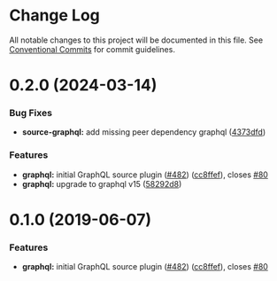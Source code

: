 # Change Log

All notable changes to this project will be documented in this file.
See [Conventional Commits](https://conventionalcommits.org) for commit guidelines.

# 0.2.0 (2024-03-14)


### Bug Fixes

* **source-graphql:** add missing peer dependency graphql ([4373dfd](https://github.com/gridsome/gridsome/tree/master/packages/source-graphql/commit/4373dfde03be26b1a8cef0b1da4b7215a379aa33))


### Features

* **graphql:** initial GraphQL source plugin ([#482](https://github.com/gridsome/gridsome/tree/master/packages/source-graphql/issues/482)) ([cc8ffef](https://github.com/gridsome/gridsome/tree/master/packages/source-graphql/commit/cc8ffef28d9970ed9018eb41054d6b1903926468)), closes [#80](https://github.com/gridsome/gridsome/tree/master/packages/source-graphql/issues/80)
* **graphql:** upgrade to graphql v15 ([58292d8](https://github.com/gridsome/gridsome/tree/master/packages/source-graphql/commit/58292d82ed45eeb79abdbe31c7beac750cb31528))





# 0.1.0 (2019-06-07)


### Features

* **graphql:** initial GraphQL source plugin ([#482](https://github.com/gridsome/gridsome/tree/master/packages/source-graphql/issues/482)) ([cc8ffef](https://github.com/gridsome/gridsome/tree/master/packages/source-graphql/commit/cc8ffef)), closes [#80](https://github.com/gridsome/gridsome/tree/master/packages/source-graphql/issues/80)
